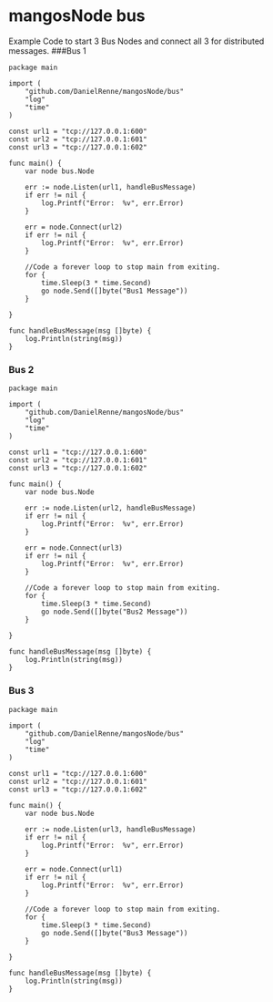 # mangosNode bus

Example Code to start 3 Bus Nodes and connect all 3 for distributed messages.
###Bus 1
	
	package main
	
	import (
		"github.com/DanielRenne/mangosNode/bus"
		"log"
		"time"
	)
	
	const url1 = "tcp://127.0.0.1:600"
	const url2 = "tcp://127.0.0.1:601"
	const url3 = "tcp://127.0.0.1:602"
	
	func main() {
		var node bus.Node
	
		err := node.Listen(url1, handleBusMessage)
		if err != nil {
			log.Printf("Error:  %v", err.Error)
		}
	
		err = node.Connect(url2)
		if err != nil {
			log.Printf("Error:  %v", err.Error)
		}
	
		//Code a forever loop to stop main from exiting.
		for {
			time.Sleep(3 * time.Second)
			go node.Send([]byte("Bus1 Message"))
		}
	
	}
	
	func handleBusMessage(msg []byte) {
		log.Println(string(msg))
	}

	
### Bus 2

	package main
	
	import (
		"github.com/DanielRenne/mangosNode/bus"
		"log"
		"time"
	)
	
	const url1 = "tcp://127.0.0.1:600"
	const url2 = "tcp://127.0.0.1:601"
	const url3 = "tcp://127.0.0.1:602"
	
	func main() {
		var node bus.Node
	
		err := node.Listen(url2, handleBusMessage)
		if err != nil {
			log.Printf("Error:  %v", err.Error)
		}
	
		err = node.Connect(url3)
		if err != nil {
			log.Printf("Error:  %v", err.Error)
		}
	
		//Code a forever loop to stop main from exiting.
		for {
			time.Sleep(3 * time.Second)
			go node.Send([]byte("Bus2 Message"))
		}
	
	}
	
	func handleBusMessage(msg []byte) {
		log.Println(string(msg))
	}

### Bus 3
	
	package main
	
	import (
		"github.com/DanielRenne/mangosNode/bus"
		"log"
		"time"
	)
	
	const url1 = "tcp://127.0.0.1:600"
	const url2 = "tcp://127.0.0.1:601"
	const url3 = "tcp://127.0.0.1:602"
	
	func main() {
		var node bus.Node
	
		err := node.Listen(url3, handleBusMessage)
		if err != nil {
			log.Printf("Error:  %v", err.Error)
		}
	
		err = node.Connect(url1)
		if err != nil {
			log.Printf("Error:  %v", err.Error)
		}
	
		//Code a forever loop to stop main from exiting.
		for {
			time.Sleep(3 * time.Second)
			go node.Send([]byte("Bus3 Message"))
		}
	
	}
	
	func handleBusMessage(msg []byte) {
		log.Println(string(msg))
	}
